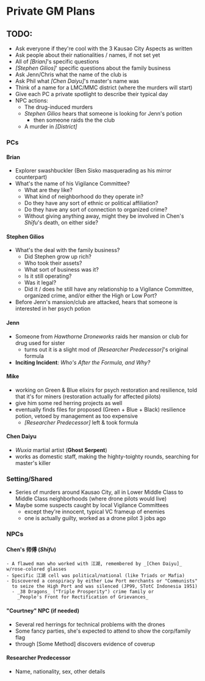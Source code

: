# Private GM Plans

## TODO:
  - Ask everyone if they're cool with the 3 Kausao City Aspects as written
  - Ask people about their nationalities / names, if not set yet
  - All of _[Brian]_'s specific questions
  - _[Stephen Gilios]_' specific questions about the family business
  - Ask Jenn/Chris what the name of the club is
  - Ask Phil what _[Chen Daiyu]_'s master's name was
  - Think of a name for a LMC/MMC district (where the murders will start)
  - Give each PC a private spotlight to describe their typical day
  - NPC actions:
    - The drug-induced murders
    - _Stephen Gilios_ hears that someone is looking for Jenn's potion
      - then someone raids the the club
    - A murder in _[District]_

### PCs

#### Brian
  - Explorer swashbuckler (Ben Sisko masquerading as his mirror counterpart)
  - What's the name of his Vigilance Committee?
    - What are they like?
    - What kind of neighborhood do they operate in?
    - Do they have any sort of ethnic or political affiliation?
    - Do they have any sort of connection to organized crime?
    - Without giving anything away, might they be involved in Chen's _Shīfu_'s death,
      on either side?

#### Stephen Gilios
  - What's the deal with the family business?
    - Did Stephen grow up rich?
    - Who took their assets?
    - What sort of business was it?
    - Is it still operating?
    - Was it legal?
    - Did it / does he still have any relationship to a Vigilance Committee,
      organized crime, and/or either the High or Low Port?
  - Before Jenn's mansion/club are attacked,
    hears that someone is interested in her psych potion

#### Jenn
  - Someone from _Hawthorne Droneworks_ raids her mansion or club for drug used for sister
    - turns out it is a slight mod of _[Researcher Predecessor]_'s original formula
  - **Inciting Incident**: _Who's After the Formula, and Why?_

#### Mike
  - working on Green & Blue elixirs for psych restoration and resilience,
    told that it's for miners (restoration actually for affected pilots)
  - give him some red herring projects as well
  - eventually finds files for proposed (Green + Blue + Black) resilience potion,
    vetoed by management as too expensive
    - _[Researcher Predecessor]_ left & took formula

#### Chen Daiyu
  - _Wuxia_ martial artist (**Ghost Serpent**)
  - works as domestic staff, making the highty-toighty rounds,
    searching for master's killer

### Setting/Shared
  - Series of murders around Kausao City, all in Lower Middle Class to Middle Class
    neighborhoods (where drone pilots would live)
  - Maybe some suspects caught by local Vigilance Committees
    - except they're innocent, typical VC frameup of enemies
    - one is actually guilty, worked as a drone pilot 3 jobs ago

### NPCs

#### Chen's 师傅 (_Shīfu_)
    - A flawed man who worked with 江湖, remembered by _[Chen Daiyu]_ w/rose-colored glasses
    - Specific 江湖 cell was political/national (like Triads or Mafia)
    - Discovered a conspiracy by either Low Port merchants or "Communists"
      to seize the High Port and was silenced (JP99, STotC Indonesia 1951)
      - _38 Dragons_ ("Triple Prosperity") crime family or
        _People's Front for Rectification of Grievances_

#### "Courtney" NPC (if needed)
  - Several red herrings for technical problems with the drones
  - Some fancy parties, she's expected to attend to show the corp/family flag
  - through [Some Method] discovers evidence of coverup

#### Researcher Predecessor
  - Name, nationality, sex, other details
